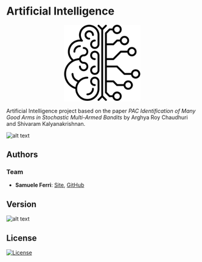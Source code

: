 # Artificial Intelligence

<p align="center">
<img src="https://github.com/samuelexferri/ai/blob/master/images/ai.jpg" width="200">
</p>

Artificial Intelligence project based on the paper _PAC Identification of Many Good Arms in Stochastic Multi-Armed Bandits_ by Arghya Roy Chaudhuri and Shivaram Kalyanakrishnan.

![alt text](https://img.shields.io/badge/Language-Italian-infomrmational?style=for-the-badge)

## Authors

### Team

-   **Samuele Ferri**: [Site](https://samuelexferri.com), [GitHub](https://github.com/samuelexferri)

## Version

![alt text](https://img.shields.io/badge/Version-0.0.1-blue.svg?style=for-the-badge)

## License

[![License](https://img.shields.io/badge/License-MIT_License-blue.svg?style=for-the-badge)](https://badges.mit-license.org)
